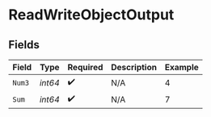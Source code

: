 # ReadWriteObjectOutput


## Fields

| Field              | Type               | Required           | Description        | Example            |
| ------------------ | ------------------ | ------------------ | ------------------ | ------------------ |
| `Num3`             | *int64*            | :heavy_check_mark: | N/A                | 4                  |
| `Sum`              | *int64*            | :heavy_check_mark: | N/A                | 7                  |